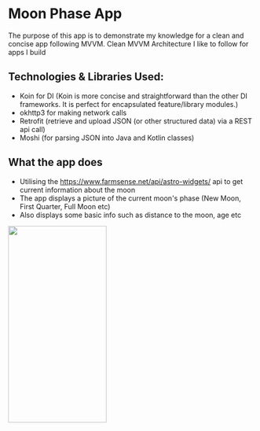 # Moon Phase App
The purpose of this app is to demonstrate my knowledge for a clean and concise app following MVVM. 
Clean MVVM Architecture I like to follow for apps I build
## Technologies & Libraries Used:
  - Koin for DI (Koin is more concise and straightforward than the other DI frameworks. It is perfect for encapsulated feature/library modules.)
  - okhttp3 for making network calls
  - Retrofit (retrieve and upload JSON (or other structured data) via a REST api call)
  - Moshi (for parsing JSON into Java and Kotlin classes)
## What the app does
- Utilising the https://www.farmsense.net/api/astro-widgets/ api to get current information about the moon
- The app displays a picture of the current moon's phase (New Moon, First Quarter, Full Moon etc)
- Also displays some basic info such as distance to the moon, age etc



<img    
src = "https://user-images.githubusercontent.com/26494172/162719888-393ccd28-fffb-4c69-9dd2-1588fccd7092.jpg" width="200" height="400" />
